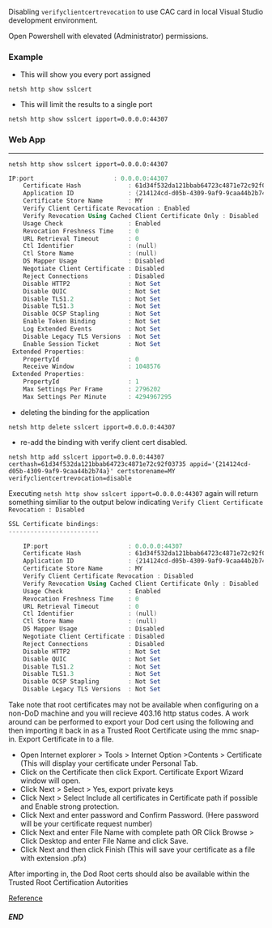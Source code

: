 
Disabling `verifyclientcertrevocation` to use CAC card in local Visual Studio development environment.

Open Powershell with elevated (Administrator) permissions.

### Example 
* This will show you every port assigned

`netsh http show sslcert`

* This will limit the results to a single port
 
 `netsh http show sslcert ipport=0.0.0.0:44307`


### Web App
---------------

`netsh http show sslcert ipport=0.0.0.0:44307`

```powershell
IP:port                      : 0.0.0.0:44307
    Certificate Hash             : 61d34f532da121bbab64723c4871e72c92f03735
    Application ID               : {214124cd-d05b-4309-9af9-9caa44b2b74a}
    Certificate Store Name       : MY
    Verify Client Certificate Revocation : Enabled
    Verify Revocation Using Cached Client Certificate Only : Disabled
    Usage Check                  : Enabled
    Revocation Freshness Time    : 0
    URL Retrieval Timeout        : 0
    Ctl Identifier               : (null)
    Ctl Store Name               : (null)
    DS Mapper Usage              : Disabled
    Negotiate Client Certificate : Disabled
    Reject Connections           : Disabled
    Disable HTTP2                : Not Set
    Disable QUIC                 : Not Set
    Disable TLS1.2               : Not Set
    Disable TLS1.3               : Not Set
    Disable OCSP Stapling        : Not Set
    Enable Token Binding         : Not Set
    Log Extended Events          : Not Set
    Disable Legacy TLS Versions  : Not Set
    Enable Session Ticket        : Not Set
 Extended Properties:
    PropertyId                   : 0
    Receive Window               : 1048576
 Extended Properties:
    PropertyId                   : 1
    Max Settings Per Frame       : 2796202
    Max Settings Per Minute      : 4294967295
```

* deleting the binding for the application

`netsh http delete sslcert ipport=0.0.0.0:44307`

* re-add the binding with  verify client cert disabled.  

`netsh http add sslcert ipport=0.0.0.0:44307 certhash=61d34f532da121bbab64723c4871e72c92f03735 appid='{214124cd-d05b-4309-9af9-9caa44b2b74a}' certstorename=MY verifyclientcertrevocation=disable`

Executing `netsh http show sslcert ipport=0.0.0.0:44307` again will return something similiar to the output below indicating `Verify Client Certificate Revocation : Disabled`

```powershell
SSL Certificate bindings:
-------------------------

    IP:port                      : 0.0.0.0:44307
    Certificate Hash             : 61d34f532da121bbab64723c4871e72c92f03735
    Application ID               : {214124cd-d05b-4309-9af9-9caa44b2b74a}
    Certificate Store Name       : MY
    Verify Client Certificate Revocation : Disabled
    Verify Revocation Using Cached Client Certificate Only : Disabled
    Usage Check                  : Enabled
    Revocation Freshness Time    : 0
    URL Retrieval Timeout        : 0
    Ctl Identifier               : (null)
    Ctl Store Name               : (null)
    DS Mapper Usage              : Disabled
    Negotiate Client Certificate : Disabled
    Reject Connections           : Disabled
    Disable HTTP2                : Not Set
    Disable QUIC                 : Not Set
    Disable TLS1.2               : Not Set
    Disable TLS1.3               : Not Set
    Disable OCSP Stapling        : Not Set
    Disable Legacy TLS Versions  : Not Set
```
Take note that root certificates may not be available when configuring on a non-DoD machine and you will recieve 403.16 http status codes.  A work around can be performed to export your Dod cert using the following and then importing it back in as a Trusted Root Certificate using the mmc snap-in.
Export Certificate in to a file.
* Open Internet explorer > Tools > Internet Option >Contents >
Certificate (This will display your certificate under Personal Tab.
* Click on the Certificate then click Export. Certificate Export Wizard window
will open.
* Click Next > Select > Yes, export private keys
* Click Next > Select Include all certificates in Certificate path if possible
and Enable strong protection.
* Click Next and enter password and Confirm Password. (Here password
will be your certificate request number)
* Click Next and enter File Name with complete path OR Click Browse > Click Desktop and enter File Name and click Save.
* Click Next and then click Finish
(This will save your certificate as a file with extension .pfx) 

After importing in, the Dod Root certs should also be available within the Trusted Root Certification Autorities


[Reference](https://support.microsoft.com/en-us/help/942061/error-message-when-you-visit-a-web-site-that-is-hosted-on-iis-7-0-http)

##### END